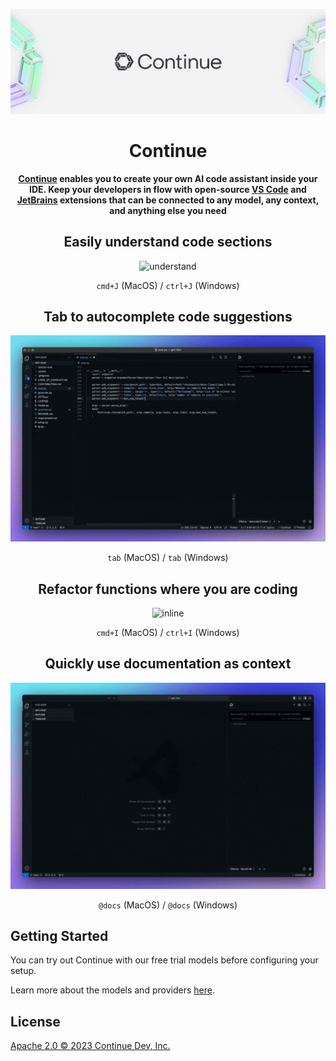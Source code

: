 <!-- Plugin description -->

![readme](../../media/readme.png)

<h1 align="center">Continue</h1>

<div align="center">

**[Continue](https://docs.continue.dev) enables you to create your own AI code assistant inside your IDE. Keep your developers in flow with open-source [VS Code](https://marketplace.visualstudio.com/items?itemName=Continue.continue) and [JetBrains](https://plugins.jetbrains.com/plugin/22707-continue-extension) extensions that can be connected to any model, any context, and anything else you need**

</div>

<div align="center">

## Easily understand code sections

![understand](../../docs/static/img/understand.gif)

`cmd+J` (MacOS) / `ctrl+J` (Windows)

## Tab to autocomplete code suggestions

![autocomplete](../../docs/static/img/autocomplete.gif)

`tab` (MacOS) / `tab` (Windows)

## Refactor functions where you are coding

![inline](../../docs/static/img/inline.gif)

`cmd+I` (MacOS) / `ctrl+I` (Windows)

## Quickly use documentation as context

![docs](../../docs/static/img/docs.gif)

`@docs` (MacOS) / `@docs` (Windows)

</div>

## Getting Started

You can try out Continue with our free trial models before configuring your setup.

Learn more about the models and providers [here](https://continue.dev/docs/setup/overview).

## License

[Apache 2.0 © 2023 Continue Dev, Inc.](./LICENSE)

<!-- Plugin description end -->
